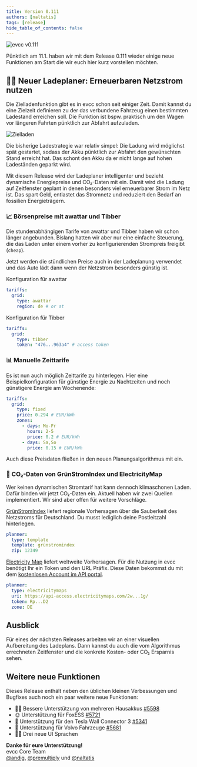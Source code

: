 ```yaml
---
title: Version 0.111
authors: [naltatis]
tags: [release]
hide_table_of_contents: false
---
```


![evcc v0.111](banner-evcc-release-111.webp)

Pünktlich am 11.1. haben wir mit dem Release 0.111 wieder einige neue Funktionen am Start die wir euch hier kurz vorstellen möchten.

<!-- truncate -->

## 🧞‍♂️ Neuer Ladeplaner: Erneuerbaren Netzstrom nutzen

Die Zielladenfunktion gibt es in evcc schon seit einiger Zeit. Damit kannst du eine Zielzeit definieren zu der das verbundene Fahrzeug einen bestimmten Ladestand erreichen soll. Die Funktion ist bspw. praktisch um den Wagen vor längeren Fahrten pünktlich zur Abfahrt aufzuladen.

![Zielladen](zielladen.webp)

Die bisherige Ladestrategie war relativ simpel: Die Ladung wird möglichst spät gestartet, sodass der Akku pünktlich zur Abfahrt den gewünschten Stand erreicht hat. Das schont den Akku da er nicht lange auf hohen Ladeständen geparkt wird.

Mit diesem Release wird der Ladeplaner intelligenter und bezieht dynamische Energiepreise und CO₂-Daten mit ein. Damit wird die Ladung auf Zeitfenster geplant in denen besonders viel erneuerbarer Strom im Netz ist. Das spart Geld, entlastet das Stromnetz und reduziert den Bedarf an fossilien Energieträgern.

### 📈 Börsenpreise mit awattar und Tibber

Die stundenabhängigen Tarife von awattar und Tibber haben wir schon länger angebunden. Bislang hatten wir aber nur eine einfache Steuerung, die das Laden unter einem vorher zu konfigurierenden Strompreis freigibt (`cheap`).

Jetzt werden die stündlichen Preise auch in der Ladeplanung verwendet und das Auto lädt dann wenn der Netzstrom besonders günstig ist.

Konfiguration für awattar

```yaml
tariffs:
  grid:
    type: awattar
    region: de # or at
```

Konfiguration für Tibber

```yaml
tariffs:
  grid:
    type: tibber
    token: "476...963a4" # access token
```

### 📊 Manuelle Zeittarife

Es ist nun auch möglich Zeittarife zu hinterlegen. Hier eine Beispielkonfiguration für günstige Energie zu Nachtzeiten und noch günstigere Energie am Wochenende:

```yaml
tariffs:
  grid:
    type: fixed
    price: 0.294 # EUR/kWh
    zones:
      - days: Mo-Fr
        hours: 2-5
        price: 0.2 # EUR/kWh
      - days: Sa,So
        price: 0.15 # EUR/kWh
```

Auch diese Preisdaten fließen in den neuen Planungsalgorithmus mit ein.

### 🌱 CO₂-Daten von GrünStromIndex und ElectricityMap

Wer keinen dynamischen Stromtarif hat kann dennoch klimaschonen Laden. Dafür binden wir jetzt CO₂-Daten ein. Aktuell haben wir zwei Quellen implementiert. Wir sind aber offen für weitere Vorschläge.

[GrünStromIndex](https://gruenstromindex.de) liefert regionale Vorhersagen über die Sauberkeit des Netzstroms für Deutschland. Du musst lediglich deine Postleitzahl hinterlegen.

```yaml
planner:
  type: template
  template: grünstromindex
  zip: 12349
```

[Electricity Map](https://app.electricitymaps.com/map) liefert weltweite Vorhersagen. Für die Nutzung in evcc benötigt Ihr ein Token und den URL Präfix. Diese Daten bekommst du mit dem [kostenlosen Account im API portal](https://api-portal.electricitymaps.com/).

```yaml
planner:
  type: electricitymaps
  uri: https://api-access.electricitymaps.com/2w...1g/
  token: Rp...D2
  zone: DE
```

## Ausblick

Für eines der nächsten Releases arbeiten wir an einer visuellen Aufbereitung des Ladeplans. Dann kannst du auch die vom Algorithmus errechneten Zeitfenster und die konkrete Kosten- oder CO₂ Ersparnis sehen.

## Weitere neue Funktionen

Dieses Release enthält neben den üblichen kleinen Verbessungen und Bugfixes auch noch ein paar weitere neue Funktionen:

- 🔋🪫 Bessere Unterstützung von mehreren Hausakkus [#5598](https://github.com/evcc-io/evcc/pull/5598)
- 🌞 Unterstützung für FoxESS [#5721](https://github.com/evcc-io/evcc/pull/5721)
- 🔌 Unterstützung für den Tesla Wall Connector 3 [#5341](https://github.com/evcc-io/evcc/pull/5341)
- 🚙 Unterstützung für Volvo Fahrzeuge [#5681](https://github.com/evcc-io/evcc/pull/5681)
- 🏳️‍🌈 Drei neue UI Sprachen

**Danke für eure Unterstützung!**<br />
evcc Core Team<br />
[@andig](https://github.com/andig), [@premultiply](https://github.com/premultiply) und [@naltatis](https://github.com/naltatis)
